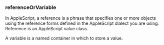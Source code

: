 ### referenceOrVariable

In AppleScript, a reference is a phrase that specifies one or more objects using the reference forms defined in the AppleScript dialect you are using. Reference is an AppleScript value class.

A variable is a named container in which to store a value.